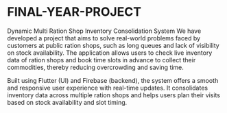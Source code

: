 # FINAL-YEAR-PROJECT
Dynamic Multi Ration Shop Inventory Consolidation System
          We have developed a project that aims to solve real-world problems faced by customers at public ration shops, such as long queues and lack of visibility on stock availability. The application allows users to check live inventory data of ration shops and book time slots in advance to collect their commodities, thereby reducing overcrowding and saving time.

Built using Flutter (UI) and Firebase (backend), the system offers a smooth and responsive user experience with real-time updates. It consolidates inventory data across multiple ration shops and helps users plan their visits based on stock availability and slot timing.

